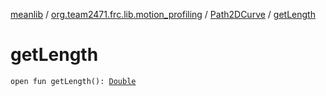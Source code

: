 [meanlib](../../index.md) / [org.team2471.frc.lib.motion_profiling](../index.md) / [Path2DCurve](index.md) / [getLength](./get-length.md)

# getLength

`open fun getLength(): `[`Double`](https://kotlinlang.org/api/latest/jvm/stdlib/kotlin/-double/index.html)